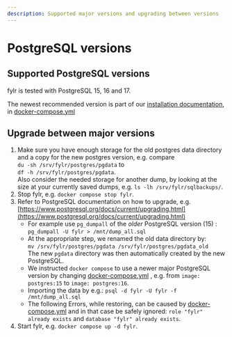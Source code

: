 ```yaml
---
description: Supported major versions and upgrading between versions
---
```


# PostgreSQL versions

## Supported PostgreSQL versions

fylr is tested with PostgreSQL 15, 16 and 17.

The newest recommended version is part of our [installation documentation](installation/linux-docker-compose.md), in [docker-compose.yml](https://raw.githubusercontent.com/programmfabrik/fylr-gitbook/main/_assets/docker-compose.yml)

## Upgrade between major versions

1. Make sure you have enough storage for the old postgres data directory and a copy for the new postgres version, e.g. compare \
   `du -sh /srv/fylr/postgres/pgdata` to \
   `df -h /srv/fylr/postgres/pgdata`. \
   Also consider the needed storage for another dump, by looking at the size at your currently saved dumps, e.g. `ls -lh /srv/fylr/sqlbackups/`.
2. Stop fylr, e.g. `docker compose stop fylr`.
3. Refer to PostgreSQL documentation on how to upgrade, e.g. [https://www.postgresql.org/docs/current/upgrading.html](https://www.postgresql.org/docs/current/upgrading.html)
   * For example use `pg_dumpall` of the _older_ PostgreSQL version (15) :\
     `pg_dumpall -U fylr > /mnt/dump_all.sql`
   * At the appropriate step, we renamed the old data directory by: \
     `mv /srv/fylr/postgres/pgdata /srv/fylr/postgres/pgdata_old` \
     The new `pgdata` directory was then automatically created by the new PostgreSQL.
   * We instructed `docker compose` to use a newer major PostgreSQL version by changing  [docker-compose.yml](https://raw.githubusercontent.com/programmfabrik/fylr-gitbook/main/_assets/docker-compose.yml) , e.g. from `image: postgres:15` to `image: postgres:16`.
   * Importing the data by e.g.: `psql -d fylr -U fylr -f /mnt/dump_all.sql`
   * The following Errors, while restoring, can be caused by [docker-compose.yml](https://raw.githubusercontent.com/programmfabrik/fylr-gitbook/main/_assets/docker-compose.yml) and in that case be safely ignored: `role "fylr" already exists` and `database "fylr" already exists`.
4. Start fylr, e.g.  `docker compose up -d fylr`.

